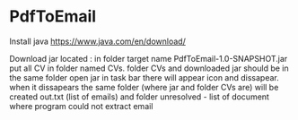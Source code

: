 # PdfToEmail
Install java https://www.java.com/en/download/

Download jar located : in folder target name PdfToEmail-1.0-SNAPSHOT.jar
put all CV in folder named CVs. folder CVs and downloaded jar should be in the same folder
open jar
in task bar there will appear icon and dissapear. when it dissapears the same folder (where jar and folder CVs are) will be created out.txt (list of emails) and folder unresolved - list of document where program could not extract email

